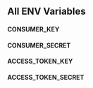## All ENV Variables

#### CONSUMER_KEY

#### CONSUMER_SECRET

#### ACCESS_TOKEN_KEY

#### ACCESS_TOKEN_SECRET
